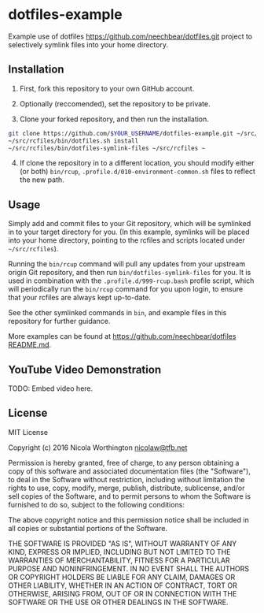 # dotfiles-example

Example use of dotfiles https://github.com/neechbear/dotfiles.git project to
selectively symlink files into your home directory.


## Installation

  1. First, fork this repository to your own GitHub account.

  2. Optionally (reccomended), set the repository to be private.

  3. Clone your forked repository, and then run the installation.

```bash
git clone https://github.com/$YOUR_USERNAME/dotfiles-example.git ~/src/rcfiles
~/src/rcfiles/bin/dotfiles.sh install
~/src/rcfiles/bin/dotfiles-symlink-files ~/src/rcfiles ~
```

  4. If clone the repository in to a different location, you should modify
     either (or both) `bin/rcup`, `.profile.d/010-environment-common.sh` files
     to reflect the new path.


## Usage
     
Simply add and commit files to your Git repository, which will be symlinked in
to your target directory for you. (In this example, symlinks will be placed into
your home directory, pointing to the rcfiles and scripts located under
`~/src/rcfiles`).

Running the `bin/rcup` command will pull any updates from your upstream origin
Git repository, and then run `bin/dotfiles-symlink-files` for you. It is used
in combination with the `.profile.d/999-rcup.bash` profile script, which will
periodically run the `bin/rcup` command for you upon login, to ensure that your
rcfiles are always kept up-to-date.

See the other symlinked commands in `bin`, and example files in this repository
for further guidance.

More examples can be found at https://github.com/neechbear/dotfiles
[README.md](https://github.com/neechbear/dotfiles/blob/master/README.md).


## YouTube Video Demonstration

TODO: Embed video here.


## License

MIT License

Copyright (c) 2016 Nicola Worthington <nicolaw@tfb.net>

Permission is hereby granted, free of charge, to any person obtaining a copy
of this software and associated documentation files (the "Software"), to deal
in the Software without restriction, including without limitation the rights
to use, copy, modify, merge, publish, distribute, sublicense, and/or sell
copies of the Software, and to permit persons to whom the Software is
furnished to do so, subject to the following conditions:

The above copyright notice and this permission notice shall be included in all
copies or substantial portions of the Software.

THE SOFTWARE IS PROVIDED "AS IS", WITHOUT WARRANTY OF ANY KIND, EXPRESS OR
IMPLIED, INCLUDING BUT NOT LIMITED TO THE WARRANTIES OF MERCHANTABILITY,
FITNESS FOR A PARTICULAR PURPOSE AND NONINFRINGEMENT. IN NO EVENT SHALL THE
AUTHORS OR COPYRIGHT HOLDERS BE LIABLE FOR ANY CLAIM, DAMAGES OR OTHER
LIABILITY, WHETHER IN AN ACTION OF CONTRACT, TORT OR OTHERWISE, ARISING FROM,
OUT OF OR IN CONNECTION WITH THE SOFTWARE OR THE USE OR OTHER DEALINGS IN THE
SOFTWARE.


